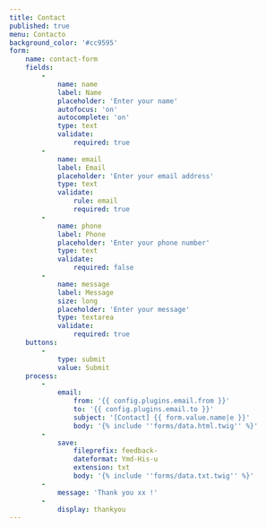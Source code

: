 ```yaml
---
title: Contact
published: true
menu: Contacto
background_color: '#cc9595'
form:
    name: contact-form
    fields:
        -
            name: name
            label: Name
            placeholder: 'Enter your name'
            autofocus: 'on'
            autocomplete: 'on'
            type: text
            validate:
                required: true
        -
            name: email
            label: Email
            placeholder: 'Enter your email address'
            type: text
            validate:
                rule: email
                required: true
        -
            name: phone
            label: Phone
            placeholder: 'Enter your phone number'
            type: text
            validate:
                required: false
        -
            name: message
            label: Message
            size: long
            placeholder: 'Enter your message'
            type: textarea
            validate:
                required: true
    buttons:
        -
            type: submit
            value: Submit
    process:
        -
            email:
                from: '{{ config.plugins.email.from }}'
                to: '{{ config.plugins.email.to }}'
                subject: '[Contact] {{ form.value.name|e }}'
                body: '{% include ''forms/data.html.twig'' %}'
        -
            save:
                fileprefix: feedback-
                dateformat: Ymd-His-u
                extension: txt
                body: '{% include ''forms/data.txt.twig'' %}'
        -
            message: 'Thank you xx !'
        -
            display: thankyou
---
```


